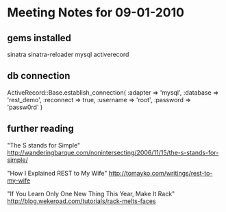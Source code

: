 # Meeting Notes for 09-01-2010

## gems installed

sinatra sinatra-reloader
mysql activerecord

## db connection

ActiveRecord::Base.establish_connection(
  :adapter => 'mysql',
  :database => 'rest_demo',
  :reconnect => true,
  :username => 'root',
  :password => 'passw0rd'
)

## further reading

"The S stands for Simple"
http://wanderingbarque.com/nonintersecting/2006/11/15/the-s-stands-for-simple/

"How I Explained REST to My Wife"
http://tomayko.com/writings/rest-to-my-wife

"If You Learn Only One New Thing This Year, Make It Rack"
http://blog.wekeroad.com/tutorials/rack-melts-faces